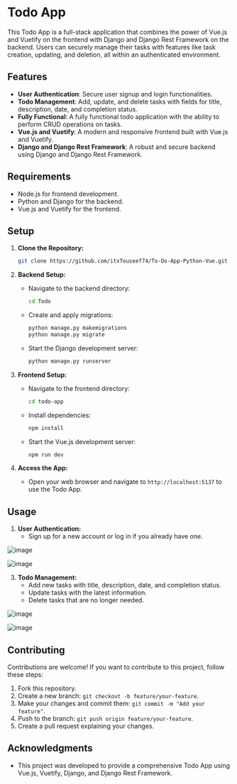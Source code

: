 # Todo App

This Todo App is a full-stack application that combines the power of Vue.js and Vuetify on the frontend with Django and Django Rest Framework on the backend. Users can securely manage their tasks with features like task creation, updating, and deletion, all within an authenticated environment.

## Features

- **User Authentication**: Secure user signup and login functionalities.
- **Todo Management**: Add, update, and delete tasks with fields for title, description, date, and completion status.
- **Fully Functional**: A fully functional todo application with the ability to perform CRUD operations on tasks.
- **Vue.js and Vuetify**: A modern and responsive frontend built with Vue.js and Vuetify.
- **Django and Django Rest Framework**: A robust and secure backend using Django and Django Rest Framework.

## Requirements

- Node.js for frontend development.
- Python and Django for the backend.
- Vue.js and Vuetify for the frontend.

## Setup

1. **Clone the Repository:**

   ```bash
   git clone https://github.com/itxTouseef74/To-Do-App-Python-Vue.git
   ```

2. **Backend Setup:**

   - Navigate to the backend directory:

     ```bash
     cd Todo
     ```

   - Create and apply migrations:

     ```bash
     python manage.py makemigrations
     python manage.py migrate
     ```

   - Start the Django development server:

     ```bash
     python manage.py runserver
     ```

3. **Frontend Setup:**

   - Navigate to the frontend directory:

     ```bash
     cd todo-app
     ```

   - Install dependencies:

     ```bash
     npm install
     ```

   - Start the Vue.js development server:

     ```bash
     npm run dev
     ```

4. **Access the App:**

   - Open your web browser and navigate to `http://localhost:5137` to use the Todo App.

## Usage

1. **User Authentication:**
   - Sign up for a new account or log in if you already have one.

![image](https://github.com/itxTouseef74/To-Do-App-Python-Vue/assets/116633040/74d0a695-bcb1-4187-befb-2775b4678257)

![image](https://github.com/itxTouseef74/To-Do-App-Python-Vue/assets/116633040/dde3bf09-e3bf-4085-a55d-d178dadf536a)



3. **Todo Management:**
   - Add new tasks with title, description, date, and completion status.
   - Update tasks with the latest information.
   - Delete tasks that are no longer needed.


![image](https://github.com/itxTouseef74/To-Do-App-Python-Vue/assets/116633040/16cdf11e-abf7-4ff0-bd60-0f8f8acaa80a)

![image](https://github.com/itxTouseef74/To-Do-App-Python-Vue/assets/116633040/dea17505-f80c-4a2c-9b21-66dd5e792205)


## Contributing

Contributions are welcome! If you want to contribute to this project, follow these steps:

1. Fork this repository.
2. Create a new branch: `git checkout -b feature/your-feature`.
3. Make your changes and commit them: `git commit -m "Add your feature"`.
4. Push to the branch: `git push origin feature/your-feature`.
5. Create a pull request explaining your changes.


## Acknowledgments

- This project was developed to provide a comprehensive Todo App using Vue.js, Vuetify, Django, and Django Rest Framework.
